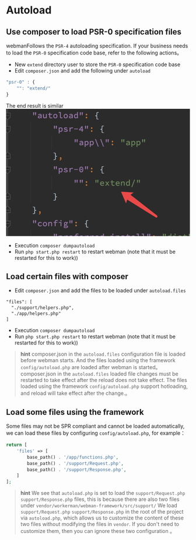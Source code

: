 # Autoload

## Use composer to load PSR-0 specification files
webmanFollows the `PSR-4` autoloading specification. If your business needs to load the `PSR-0` specification code base, refer to the following actions。

- New `extend` directory user to store the `PSR-0` specification code base
- Edit `composer.json` and add the following under `autoload`

```js
"psr-0" : {
    "": "extend/"
}
```
The end result is similar
![](../../assets/img/psr0.png)

- Execution `composer dumpautoload`
- Run `php start.php restart` to restart webman (note that it must be restarted for this to work)) 

## Load certain files with composer

- Edit `composer.json` and add the files to be loaded under `autoload.files`
```
"files": [
  "./support/helpers.php",
  "./app/helpers.php"
]
```

- Execution `composer dumpautoload`
- Run `php start.php restart` to restart webman (note that it must be restarted for this to work)) 

> **hint**
> composer.json in the `autoload.files` configuration file is loaded before webman starts. And the files loaded using the framework `config/autoload.php` are loaded after webman is started。
> composer.json in the `autoload.files` loaded file changes must be restarted to take effect after the reload does not take effect. The files loaded using the framework `config/autoload.php` support hotloading, and reload will take effect after the change.。


## Load some files using the framework
Some files may not be SPR compliant and cannot be loaded automatically, we can load these files by configuring `config/autoload.php`, for example：
```php
return [
    'files' => [
        base_path() . '/app/functions.php',
        base_path() . '/support/Request.php', 
        base_path() . '/support/Response.php',
    ]
];
```
 > **hint**
 > We see that `autoload.php` is set to load the `support/Request.php` `support/Response.php` files, this is because there are also two files under `vendor/workerman/webman-framework/src/support/` We load `support/Request.php` `support/Response.php` in the root of the project via `autoload.php`, which allows us to customize the content of these two files without modifying the files in `vendor`. If you don't need to customize them, then you can ignore these two configuration 。
